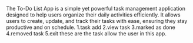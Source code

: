 The To-Do List App is a simple yet powerful task management application designed to help users organize their daily activities efficiently. It allows users to create, update, and track their tasks with ease, ensuring they stay productive and on schedule.
1.task add
2.view task
3.marked as  done
4.removed task
5.exit
these are the task allow the user in this app.
